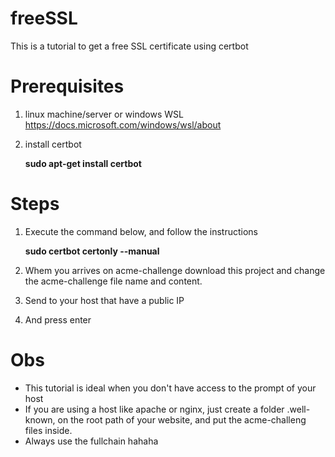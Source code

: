 
# freeSSL
This is a tutorial to get a free SSL certificate using certbot

# Prerequisites
 1. linux machine/server or windows WSL https://docs.microsoft.com/windows/wsl/about
 2. install certbot
 

    **sudo apt-get install certbot**

 
# Steps

 1. Execute the command below, and follow the instructions

    **sudo certbot certonly --manual**

 2. Whem you arrives on acme-challenge download this project and change the acme-challenge file name and content.
 3. Send to your host that have a public IP
 4. And press enter
 
 
# Obs


 - This tutorial is ideal when you don't have access to the prompt of your host
 - If you are using a host like apache or nginx, just create a folder .well-known, on the root path of your website, and put the acme-challeng files inside.
 - Always use the fullchain hahaha

